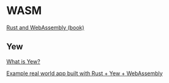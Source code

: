 # WASM

[Rust and WebAssembly (book)]( https://rustwasm.github.io/docs/book/ )

## Yew

[What is Yew?](https://yew.rs/)

[Example real world app built with Rust + Yew + WebAssembly]( https://github.com/jetli/rust-yew-realworld-example-app )
